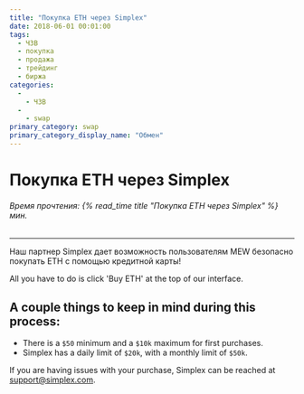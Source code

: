 ```yaml
---
title: "Покупка ETH через Simplex"
date: 2018-06-01 00:01:00
tags:
  - ЧЗВ
  - покупка
  - продажа
  - трейдинг
  - биржа
categories:
  - 
    - ЧЗВ
  - 
    - swap
primary_category: swap
primary_category_display_name: "Обмен"
---
```


# __Покупка ETH через Simplex__
###### Время прочтения: {% read_time title "Покупка ETH через Simplex" %} мин.
***

Наш партнер Simplex дает возможность пользователям MEW безопасно покупать ETH с помощью кредитной карты!

All you have to do is click 'Buy ETH' at the top of our interface.



## __A couple things to keep in mind during this process:__

* There is a `$50` minimum and a `$10k` maximum for first purchases.
* Simplex has a daily limit of `$20k`, with a monthly limit of `$50k`.

If you are having issues with your purchase, Simplex can be reached at support@simplex.com.

